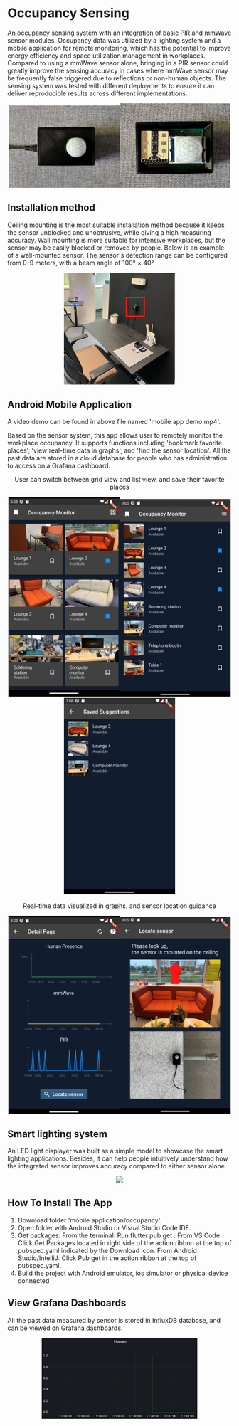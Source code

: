 # Occupancy Sensing
An occupancy sensing system with an integration of basic PIR and mmWave sensor modules. Occupancy data was utilized by a lighting system and a mobile application for remote monitoring, which has the potential to improve energy efficiency and space utilization management in workplaces. Compared to using a mmWave sensor alone, bringing in a PIR sensor could greatly improve the sensing accuracy in cases where mmWave sensor may be frequently false triggered due to reflections or non-human objects. The sensing system was tested with different deployments to ensure it can deliver reproducible results across different implementations. 
<p align="center">
<img
src="https://github.com/ucfnnbx/occupancy-sensing/blob/main/readme_images/Sensor_top%20view.png" width="250"><img
src="https://github.com/ucfnnbx/occupancy-sensing/blob/main/readme_images/PCB.png" width="248">
</p>

## Installation method
Ceiling mounting is the most suitable installation method because it keeps the sensor unblocked and unobtrusive, while giving a high measuring accuracy. Wall mounting is more suitable for intensive workplaces, but the sensor may be easily blocked or removed by people. Below is an example of a wall-mounted sensor. The sensor's detection range can be configured from 0-9 meters, with a beam angle of 100° × 40°.

<p align="center">
<img
src="https://github.com/ucfnnbx/occupancy-sensing/blob/main/readme_images/Exhibition.png" width="250">
</p>
 
## Android Mobile Application
A video demo can be found in above file named 'mobile app demo.mp4'.

Based on the sensor system, this app allows user to remotely monitor the workplace occupancy. It supports functions including 'bookmark favorite places', 'view real-time data in graphs', and 'find the sensor location'. 
All the past data are stored in a cloud database for people who has administration to access on a Grafana dashboard. 

<p align="center">
User can switch between grid view and list view, and save their favorite places
</p>
<p align="center">
<img
src="https://github.com/ucfnnbx/occupancy-sensing/blob/main/readme_images/Grid_view.png" width="250"><img
src="https://github.com/ucfnnbx/occupancy-sensing/blob/main/readme_images/List_view.png" width="250"><img
src="https://github.com/ucfnnbx/occupancy-sensing/blob/main/readme_images/Bookmarked.png" width="250">
</p>

<p align="center">
Real-time data visualized in graphs, and sensor location guidance
</p>
<p align="center">
<img
src="https://github.com/ucfnnbx/occupancy-sensing/blob/main/readme_images/Graph_page.png" width="250"><img
src="https://github.com/ucfnnbx/occupancy-sensing/blob/main/readme_images/Location_page.png" width="250">
</p>

## Smart lighting system
An LED light displayer was built as a simple model to showcase the smart lighting applications. Besides, it can help people intuitively understand how the integrated sensor improves accuracy compared to either sensor alone. 
<p align="center">
<img
src="https://github.com/ucfnnbx/occupancy-sensing/blob/main/readme_images/light%20displayer.jpg" width="350">
</p>

## How To Install The App
1. Download folder 'mobile application/occupancy'.
2. Open folder with Android Studio or Visual Studio Code IDE.
3. Get packages: From the terminal: Run flutter pub get . From VS Code: Click Get Packages located in right side of the action ribbon at the top of pubspec.yaml indicated by the Download icon. From Android Studio/IntelliJ: Click Pub get in the action ribbon at the top of pubspec.yaml.
4. Build the project with Android emulator, ios simulator or physical device connected

## View Grafana Dashboards
All the past data measured by sensor is stored in InfluxDB database, and can be viewed on Grafana dashboards.
<p align="center">
<img
src="https://github.com/ucfnnbx/occupancy-sensing/blob/main/readme_images/Grafana%20dashboards.png" width="350">
</p>



